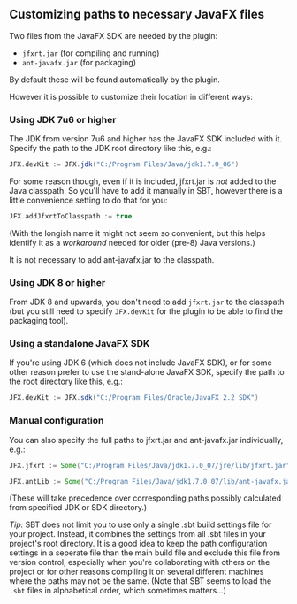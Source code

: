 ## Customizing paths to necessary JavaFX files

Two files from the JavaFX SDK are needed by the plugin:

* `jfxrt.jar` (for compiling and running)
* `ant-javafx.jar` (for packaging)

By default these will be found automatically by the plugin. 

However it is possible to customize their location in different ways:

### Using JDK 7u6 or higher

The JDK from version 7u6 and higher has the JavaFX SDK included with it. Specify the path to the JDK root directory like this, e.g.:

```scala
JFX.devKit := JFX.jdk("C:/Program Files/Java/jdk1.7.0_06")
```

For some reason though, even if it is included, jfxrt.jar is *not* added to the Java classpath. So you'll have to add it manually in SBT, however there is a little convenience setting to do that for you:

```scala
JFX.addJfxrtToClasspath := true
```

(With the longish name it might not seem so convenient, but this helps identify it as a *workaround* needed for older (pre-8) Java versions.) 

It is not necessary to add ant-javafx.jar to the classpath.

### Using JDK 8 or higher

From JDK 8 and upwards, you don't need to add `jfxrt.jar` to the classpath (but you still need to specify `JFX.devKit` for the plugin to be able to find the packaging tool). 

### Using a standalone JavaFX SDK

If you're using JDK 6 (which does not include JavaFX SDK), or for some other reason prefer to use the stand-alone JavaFX SDK, specify the path to the root directory like this, e.g.:
 
```scala
JFX.devKit := JFX.sdk("C:/Program Files/Oracle/JavaFX 2.2 SDK")
```

### Manual configuration

You can also specify the full paths to jfxrt.jar and ant-javafx.jar individually, e.g.:

```scala
JFX.jfxrt := Some("C:/Program Files/Java/jdk1.7.0_07/jre/lib/jfxrt.jar")
```
```scala
JFX.antLib := Some("C:/Program Files/Java/jdk1.7.0_07/lib/ant-javafx.jar")
```

(These will take precedence over corresponding paths possibly calculated from specified JDK or SDK directory.)

*Tip:* SBT does not limit you to use only a single .sbt build settings file for your project. Instead, it combines the settings from all .sbt files in your project's root directory. It is a good idea to keep the path configuration settings in a seperate file than the main build file and exclude this file from version control, especially when you're collaborating with others on the project or for other reasons compiling it on several different machines where the paths may not be the same.  (Note that SBT seems to load the `.sbt` files in alphabetical order, which sometimes matters...)

